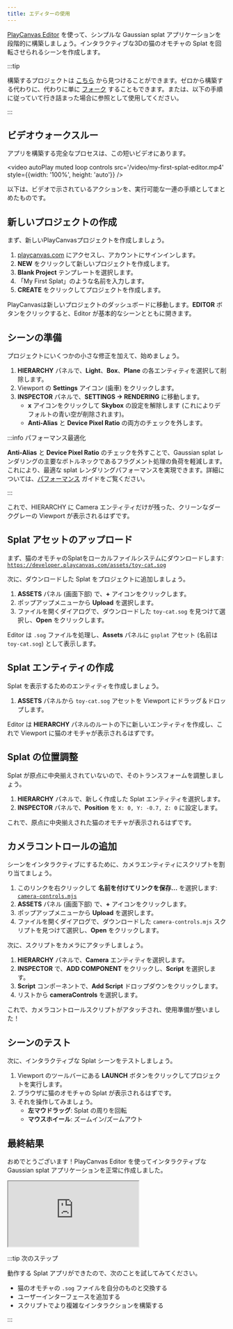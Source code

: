 ```yaml
---
title: エディターの使用
---
```


[PlayCanvas Editor](/user-manual/editor) を使って、シンプルな Gaussian splat アプリケーションを段階的に構築しましょう。インタラクティブな3Dの猫のオモチャの Splat を回転させられるシーンを作成します。

:::tip

構築するプロジェクトは [こちら](https://playcanvas.com/project/1372123/overview/my-first-splat-app) から見つけることができます。ゼロから構築する代わりに、代わりに単に [フォーク](/user-manual/editor/projects/creating/#fork-an-existing-project) することもできます。または、以下の手順に従っていて行き詰まった場合に参照として使用してください。

:::

## ビデオウォークスルー

アプリを構築する完全なプロセスは、この短いビデオにあります。

<video autoPlay muted loop controls src='/video/my-first-splat-editor.mp4' style={{width: '100%', height: 'auto'}} />

以下は、ビデオで示されているアクションを、実行可能な一連の手順としてまとめたものです。

## 新しいプロジェクトの作成

まず、新しいPlayCanvasプロジェクトを作成しましょう。

1. [playcanvas.com](https://playcanvas.com) にアクセスし、アカウントにサインインします。
2. **NEW** をクリックして新しいプロジェクトを作成します。
3. **Blank Project** テンプレートを選択します。
4. 「My First Splat」のような名前を入力します。
5. **CREATE** をクリックしてプロジェクトを作成します。

PlayCanvasは新しいプロジェクトのダッシュボードに移動します。**EDITOR** ボタンをクリックすると、Editor が基本的なシーンとともに開きます。

## シーンの準備

プロジェクトにいくつかの小さな修正を加えて、始めましょう。

1. **HIERARCHY** パネルで、**Light**、**Box**、**Plane** の各エンティティを選択して削除します。
2. Viewport の **Settings** アイコン (歯車) をクリックします。
3. **INSPECTOR** パネルで、**SETTINGS → RENDERING** に移動します。
   * **x** アイコンをクリックして **Skybox** の設定を解除します (これによりデフォルトの青い空が削除されます)。
   * **Anti-Alias** と **Device Pixel Ratio** の両方のチェックを外します。

:::info パフォーマンス最適化

**Anti-Alias** と **Device Pixel Ratio** のチェックを外すことで、Gaussian splat レンダリングの主要なボトルネックであるフラグメント処理の負荷を軽減します。これにより、最適な splat レンダリングパフォーマンスを実現できます。詳細については、[パフォーマンス](../engine-features/performance.md) ガイドをご覧ください。

:::

これで、HIERARCHY に Camera エンティティだけが残った、クリーンなダークグレーの Viewport が表示されるはずです。

## Splat アセットのアップロード

まず、猫のオモチャのSplatをローカルファイルシステムにダウンロードします: [`https://developer.playcanvas.com/assets/toy-cat.sog`](https://developer.playcanvas.com/assets/toy-cat.sog)

次に、ダウンロードした Splat をプロジェクトに追加しましょう。

1. **ASSETS** パネル (画面下部) で、**+** アイコンをクリックします。
2. ポップアップメニューから **Upload** を選択します。
3. ファイルを開くダイアログで、ダウンロードした `toy-cat.sog` を見つけて選択し、**Open** をクリックします。

Editor は `.sog` ファイルを処理し、**Assets** パネルに `gsplat` アセット (名前は `toy-cat.sog`) として表示します。

## Splat エンティティの作成

Splat を表示するためのエンティティを作成しましょう。

1. **ASSETS** パネルから `toy-cat.sog` アセットを Viewport にドラッグ＆ドロップします。

Editor は **HIERARCHY** パネルのルートの下に新しいエンティティを作成し、これで Viewport に猫のオモチャが表示されるはずです。

## Splat の位置調整

Splat が原点に中央揃えされていないので、そのトランスフォームを調整しましょう。

1. **HIERARCHY** パネルで、新しく作成した Splat エンティティを選択します。
2. **INSPECTOR** パネルで、**Position** を `X: 0, Y: -0.7, Z: 0` に設定します。

これで、原点に中央揃えされた猫のオモチャが表示されるはずです。

## カメラコントロールの追加

シーンをインタラクティブにするために、カメラエンティティにスクリプトを割り当てましょう。

1. このリンクを右クリックして **名前を付けてリンクを保存...** を選択します: [`camera-controls.mjs`](https://raw.githubusercontent.com/playcanvas/engine/main/scripts/esm/camera-controls.mjs)
2. **ASSETS** パネル (画面下部) で、**+** アイコンをクリックします。
3. ポップアップメニューから **Upload** を選択します。
4. ファイルを開くダイアログで、ダウンロードした `camera-controls.mjs` スクリプトを見つけて選択し、**Open** をクリックします。

次に、スクリプトをカメラにアタッチしましょう。

1. **HIERARCHY** パネルで、**Camera** エンティティを選択します。
2. **INSPECTOR** で、**ADD COMPONENT** をクリックし、**Script** を選択します。
3. **Script** コンポーネントで、**Add Script** ドロップダウンをクリックします。
4. リストから **cameraControls** を選択します。

これで、カメラコントロールスクリプトがアタッチされ、使用準備が整いました！

## シーンのテスト

次に、インタラクティブな Splat シーンをテストしましょう。

1. Viewport のツールバーにある **LAUNCH** ボタンをクリックしてプロジェクトを実行します。
2. ブラウザに猫のオモチャの Splat が表示されるはずです。
3. それを操作してみましょう。
   * **左マウドラッグ**: Splat の周りを回転
   * **マウスホイール**: ズームイン/ズームアウト

## 最終結果

おめでとうございます！PlayCanvas Editor を使ってインタラクティブな Gaussian splat アプリケーションを正常に作成しました。

<div className="iframe-container">
    <iframe src="https://playcanv.as/e/p/N0FSHHVn/" title="My First Splat" allow="camera; microphone; xr-spatial-tracking; fullscreen" allowfullscreen></iframe>
</div>

:::tip 次のステップ

動作する Splat アプリができたので、次のことを試してみてください。

* 猫のオモチャの `.sog` ファイルを自分のものと交換する
* ユーザーインターフェースを追加する
* スクリプトでより複雑なインタラクションを構築する

:::
